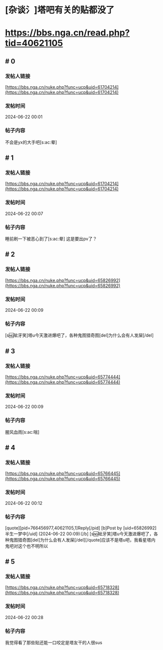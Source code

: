 # [杂谈氵]塔吧有关的贴都没了
# https://bbs.nga.cn/read.php?tid=40621105

## \# 0
### 发帖人链接
[https://bbs.nga.cn/nuke.php?func=ucp&uid=61704214](https://bbs.nga.cn/nuke.php?func=ucp&uid=61704214)
### 发帖时间
2024-06-22 00:01
### 帖子内容
不会是yx的大手吧[s:ac:晕]
## \# 1
### 发帖人链接
[https://bbs.nga.cn/nuke.php?func=ucp&uid=61704214](https://bbs.nga.cn/nuke.php?func=ucp&uid=61704214)
### 发帖时间
2024-06-22 00:07
### 帖子内容
睡前刷一下被恶心到了[s:ac:晕]
这是要出pv了？
## \# 2
### 发帖人链接
[https://bbs.nga.cn/nuke.php?func=ucp&uid=65826992](https://bbs.nga.cn/nuke.php?func=ucp&uid=65826992)
### 发帖时间
2024-06-22 00:09
### 帖子内容
[s:ng:呲牙笑]塔u今天激进爆吧了，各种鬼图猎奇图[del]为什么会有人发屎[/del]
## \# 3
### 发帖人链接
[https://bbs.nga.cn/nuke.php?func=ucp&uid=65774444](https://bbs.nga.cn/nuke.php?func=ucp&uid=65774444)
### 发帖时间
2024-06-22 00:09
### 帖子内容
腥风血雨[s:ac:喘]
## \# 4
### 发帖人链接
[https://bbs.nga.cn/nuke.php?func=ucp&uid=65766445](https://bbs.nga.cn/nuke.php?func=ucp&uid=65766445)
### 发帖时间
2024-06-22 00:12
### 帖子内容
[quote][pid=766456977,40621105,1]Reply[/pid] [b]Post by [uid=65826992]半生一梦中[/uid] (2024-06-22 00:09):[/b]
[s:ng:呲牙笑]塔u今天激进爆吧了，各种鬼图猎奇图[del]为什么会有人发屎[/del][/quote]应该不是塔u吧，我看星塔内鬼吧对这个也不明所以
## \# 5
### 发帖人链接
[https://bbs.nga.cn/nuke.php?func=ucp&uid=65718328](https://bbs.nga.cn/nuke.php?func=ucp&uid=65718328)
### 发帖时间
2024-06-22 00:28
### 帖子内容
我觉得看了那些贴还能一口咬定是塔友干的人很sus
